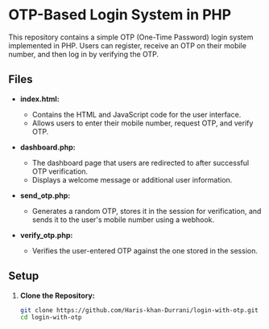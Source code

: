 # OTP-Based Login System in PHP

This repository contains a simple OTP (One-Time Password) login system implemented in PHP. Users can register, receive an OTP on their mobile number, and then log in by verifying the OTP.

## Files

- **index.html:**
  - Contains the HTML and JavaScript code for the user interface.
  - Allows users to enter their mobile number, request OTP, and verify OTP.

- **dashboard.php:**
  - The dashboard page that users are redirected to after successful OTP verification.
  - Displays a welcome message or additional user information.

- **send_otp.php:**
  - Generates a random OTP, stores it in the session for verification, and sends it to the user's mobile number using a webhook.

- **verify_otp.php:**
  - Verifies the user-entered OTP against the one stored in the session.

## Setup

1. **Clone the Repository:**
   ```bash
   git clone https://github.com/Haris-khan-Durrani/login-with-otp.git
   cd login-with-otp
